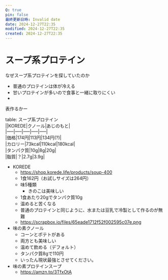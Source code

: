 ```yaml
---
Q: true
pin: false
最終更新日時: Invalid date
date: 2024-12-27T22:35
modified: 2024-12-27T22:35
created: 2024-12-27T22:35
---
```

# スープ系プロテイン

なぜスープ系プロテインを探していたのか

- 普通のプロテインは体が冷える  
- 甘いプロテインが多いので食事と一緒に取りにくい  
-  

表作るかー

table: スープ系プロテイン  
||KOREDE|クノール|あじのもと|  
|—–|—–|—–|—–|—–|  
|価格|174円|113円|134円(?)|  
|カロリー|73kcal|110kcal|180kcal|  
|タンパク質|10g|8g|20g|  
|脂質|？|2.7g|3.9g|  

- KOREDE
    - https://shop.korede.life/products/soup-400
    - 1食162円（お試しサイズは264円）
    - 味5種類
        - きのこは美味しい
    - 1食あたり20gでタンパク質10g
    - 温めると苦くなる
    - 普通のプロテインと同じように、水または豆乳で冷製として作るのが無難
    - https://scrapbox.io/files/65eade1712f52f002595c07e.png
- 味の素クノール
    - コーンとポテトがある
    - 両方とも美味しい
    - 温めて飲める（デフォルト）
    - タンパク質8gで110円
    - いったん現状最強とさせてください。
- 味の素プロテインスープ
    - https://amzn.to/3TfxOtA